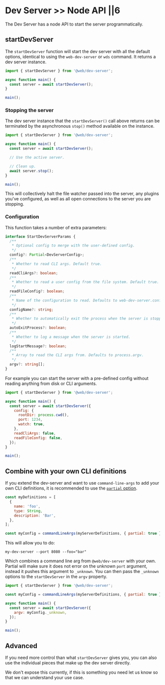# Dev Server >> Node API ||6

The Dev Server has a node API to start the server programmatically.

## startDevServer

The `startDevServer` function will start the dev server with all the default options, identical to using the `web-dev-server` or `wds` command. It returns a dev server instance.

```js
import { startDevServer } from '@web/dev-server';

async function main() {
  const server = await startDevServer();
}

main();
```

### Stopping the server

The dev server instance that the `startDevServer()` call above returns can be terminated by the asynchronous `stop()` method available on the instance.

```js
import { startDevServer } from '@web/dev-server';

async function main() {
  const server = await startDevServer();

  // Use the active server.

  // Clean up.
  await server.stop();
}

main();
```

This will collectively halt the file watcher passed into the server, any plugins you've configured, as well as all open connections to the server you are stopping.

### Configuration

This function takes a number of extra parameters:

```ts
interface StartDevServerParams {
  /**
   * Optional config to merge with the user-defined config.
   */
  config?: Partial<DevServerConfig>;
  /**
   * Whether to read CLI args. Default true.
   */
  readCliArgs?: boolean;
  /**
   * Whether to read a user config from the file system. Default true.
   */
  readFileConfig?: boolean;
  /**
   * Name of the configuration to read. Defaults to web-dev-server.config.{mjs,cjs,js}
   */
  configName?: string;
  /**
   * Whether to automatically exit the process when the server is stopped, killed or an error is thrown.
   */
  autoExitProcess?: boolean;
  /**
   * Whether to log a message when the server is started.
   */
  logStartMessage?: boolean;
  /**
   * Array to read the CLI args from. Defaults to process.argv.
   */
  argv?: string[];
}
```

For example you can start the server with a pre-defined config without reading anything from disk or CLI arguments.

```js
import { startDevServer } from '@web/dev-server';

async function main() {
  const server = await startDevServer({
    config: {
      rootDir: process.cwd(),
      port: 1234,
      watch: true,
    },
    readCliArgs: false,
    readFileConfig: false,
  });
}

main();
```

## Combine with your own CLI definitions

If you extend the dev-server and want to use `command-line-args` to add your own CLI definitions, it is recommended to use the [`partial` option](https://github.com/75lb/command-line-args/wiki/Partial-parsing).

```js
const myDefinitions = [
  {
    name: 'foo',
    type: String,
    description: 'Bar',
  },
];

const myConfig = commandLineArgs(myServerDefinitions, { partial: true });
```

This will allow you to do:

```
my-dev-server --port 8080 --foo="bar"
```

Which combines a command line arg from `@web/dev-server` with your own. Partial will make sure it does not error on the unknown `port` argument, instead it pushes this argument to `_unknown`.
You can then pass the `_unknown` options to the `startDevServer` in the `argv` property.

```js
import { startDevServer } from '@web/dev-server';

const myConfig = commandLineArgs(myServerDefinitions, { partial: true });

async function main() {
  const server = await startDevServer({
    argv: myConfig._unknown,
  });
}

main();
```

## Advanced

If you need more control than what `startDevServer` gives you, you can also use the individual pieces that make up the dev server directly.

We don't expose this currently, if this is something you need let us know so that we can understand your use case.
